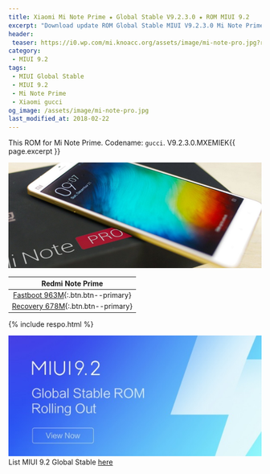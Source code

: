 ```yaml
---
title: Xiaomi Mi Note Prime ★ Global Stable V9.2.3.0 ★ ROM MIUI 9.2
excerpt: "Download update ROM Global Stable MIUI V9.2.3.0 Mi Note Prime (gucci). Recovery ROM (updater/.zip) Fastboot ROM (firmware/.tgz)"
header:
 teaser: https://i0.wp.com/mi.knoacc.org/assets/image/mi-note-pro.jpg?resize=420,210
category:
 - MIUI 9.2
tags:
 - MIUI Global Stable
 - MIUI 9.2
 - Mi Note Prime
 - Xiaomi gucci
og_image: /assets/image/mi-note-pro.jpg
last_modified_at: 2018-02-22
---
```

This ROM for Mi Note Prime. Codename: `gucci`. V9.2.3.0.MXEMIEK{{ page.excerpt }}

![MIUI V9.2.3.0 Mi Note Prime](/assets/image/mi-note-pro.jpg)

| Redmi Note Prime |
|:------:|
| [Fastboot 963M](bigota?ver=V9.2.3.0.KHKMIEK&type=gucci_global_images&size=963M&name=20180115.0000.00_4.4_global_b11db74edf.tgz){:.btn.btn--primary} |
| [Recovery 678M](bigota?ver=V9.2.3.0.KHKMIEK&type=miui_HMNote1SGlobal&size=678M&name=e17de67cbc_4.4.zip){:.btn.btn--primary} |

{% include respo.html %}

![MIUI V9.2 Global](/assets/image/miui-92-stable.jpg)
List MIUI 9.2 Global Stable [here](https://mi.knoacc.org/update-rom-miui-92-global-stable-full-changelog)